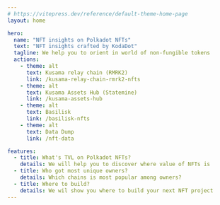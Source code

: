 ```yaml
---
# https://vitepress.dev/reference/default-theme-home-page
layout: home

hero:
  name: "NFT insights on Polkadot NFTs"
  text: "NFT insights crafted by KodaDot"
  tagline: We help you to orient in world of non-fungible tokens
  actions:
    - theme: alt
      text: Kusama relay chain (RMRK2)
      link: /kusama-relay-chain-rmrk2-nfts
    - theme: alt
      text: Kusama Assets Hub (Statemine) 
      link: /kusama-assets-hub
    - theme: alt
      text: Basilisk 
      link: /basilisk-nfts
    - theme: alt
      text: Data Dump
      link: /nft-data

features:
  - title: What's TVL on Polkadot NFTs?
    details: We will help you to discover where value of NFTs is
  - title: Who got most unique owners?
    details: Which chains is most popular among owners?
  - title: Where to build?
    details: We wil show you where to build your next NFT project
---
```


